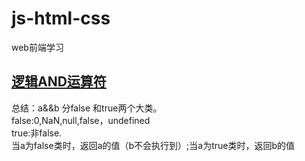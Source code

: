# js-html-css
web前端学习

## [逻辑AND运算符](http://www.cnblogs.com/xdp-gacl/p/3669158.html)
  总结：a&&b 分false 和true两个大类。<br>
  false:0,NaN,null,false，undefined<br>
  true:非false.<br>
  当a为false类时，返回a的值（b不会执行到）;当a为true类时，返回b的值
    
    
